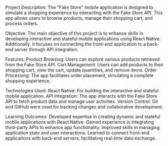 Project Description:
The "Fake Store" mobile application is designed to simulate a shopping experience by interacting with the Fake Store API. This app allows users to browse products, manage their shopping cart, and process orders.

Objective:
The main objective of this project is to enhance skills in developing interactive and stateful mobile applications using React Native. Additionally, it focuses on connecting the front-end application to a back-end server through API integration.

Features:
Product Browsing: Users can explore various products retrieved from the Fake Store API.
Cart Management: Users can add products to their shopping cart, view the cart, update quantities, and remove items.
Order Processing: The app facilitates order placement, simulating a complete shopping experience.

Technologies Used:
React Native: For building the interactive and stateful mobile application.
API Integration: The app interacts with the Fake Store API to fetch product data and manage user activities.
Version Control: Git and GitHub were used for tracking changes and collaborative development.

Learning Outcomes:
Developed expertise in creating dynamic and stateful mobile applications with React Native.
Gained experience in integrating third-party APIs to enhance app functionality.
Improved skills in managing application state and user interactions.
Learned to connect front-end applications with back-end servers, facilitating real-time data exchange.
